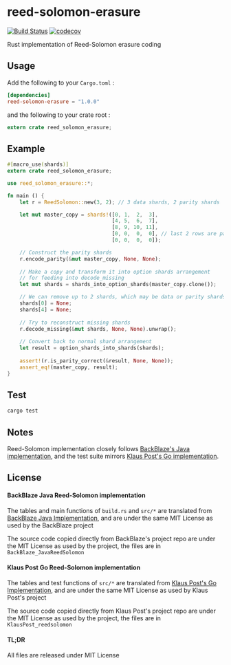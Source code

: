 # reed-solomon-erasure
[![Build Status](https://travis-ci.org/darrenldl/reed-solomon-erasure.svg?branch=master)](https://travis-ci.org/darrenldl/reed-solomon-erasure)
[![codecov](https://codecov.io/gh/darrenldl/reed-solomon-erasure/branch/master/graph/badge.svg)](https://codecov.io/gh/darrenldl/reed-solomon-erasure)

Rust implementation of Reed-Solomon erasure coding

## Usage
Add the following to your `Cargo.toml` :
```toml
[dependencies]
reed-solomon-erasure = "1.0.0"
```
and the following to your crate root :
```rust
extern crate reed_solomon_erasure;
```

## Example
```rust
#[macro_use(shards)]
extern crate reed_solomon_erasure;

use reed_solomon_erasure::*;

fn main () {
    let r = ReedSolomon::new(3, 2); // 3 data shards, 2 parity shards

    let mut master_copy = shards!([0, 1,  2,  3],
                                  [4, 5,  6,  7],
                                  [8, 9, 10, 11],
                                  [0, 0,  0,  0], // last 2 rows are parity shards
                                  [0, 0,  0,  0]);

    // Construct the parity shards
    r.encode_parity(&mut master_copy, None, None);
    
    // Make a copy and transform it into option shards arrangement
    // for feeding into decode_missing
    let mut shards = shards_into_option_shards(master_copy.clone());

    // We can remove up to 2 shards, which may be data or parity shards
    shards[0] = None;
    shards[4] = None;
    
    // Try to reconstruct missing shards
    r.decode_missing(&mut shards, None, None).unwrap();
    
    // Convert back to normal shard arrangement
    let result = option_shards_into_shards(shards);
    
    assert!(r.is_parity_correct(&result, None, None));
    assert_eq!(master_copy, result);
}
```

## Test
```sh
cargo test
```

## Notes
Reed-Solomon implementation closely follows [BackBlaze's Java implementation](https://github.com/Backblaze/JavaReedSolomon), and the test suite mirrors [Klaus Post's Go implementation](https://github.com/klauspost/reedsolomon).

## License
#### BackBlaze Java Reed-Solomon implementation
The tables and main functions of ```build.rs``` and ```src/*``` are translated from [BackBlaze Java Implementation](https://github.com/Backblaze/JavaReedSolomon), and are under the same MIT License as used by the BackBlaze project

The source code copied directly from BackBlaze's project repo are under the MIT License as used by the project, the files are in ```BackBlaze_JavaReedSolomon```

#### Klaus Post Go Reed-Solomon implementation
The tables and test functions of ```src/*``` are translated from [Klaus Post's Go Implementation](https://github.com/klauspost/reedsolomon), and are under the same MIT License as used by Klaus Post's project

The source code copied directly from Klaus Post's project repo are under the MIT License as used by the project, the files are in ```KlausPost_reedsolomon```

#### TL;DR
All files are released under MIT License
